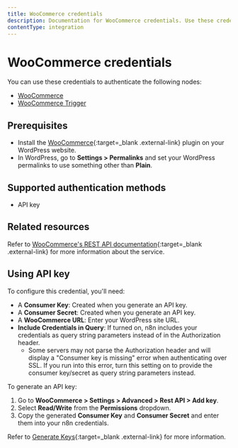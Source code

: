 ```yaml
---
title: WooCommerce credentials
description: Documentation for WooCommerce credentials. Use these credentials to authenticate WooCommerce in n8n, a workflow automation platform.
contentType: integration
---
```


# WooCommerce credentials

You can use these credentials to authenticate the following nodes:

- [WooCommerce](/integrations/builtin/app-nodes/n8n-nodes-base.woocommerce/)
- [WooCommerce Trigger](/integrations/builtin/trigger-nodes/n8n-nodes-base.woocommercetrigger/)

## Prerequisites

- Install the [WooCommerce](https://woocommerce.com/){:target=_blank .external-link} plugin on your WordPress website.
- In WordPress, go to **Settings > Permalinks** and set your WordPress permalinks to use something other than **Plain**.

## Supported authentication methods

- API key

## Related resources

Refer to [WooCommerce's REST API documentation](https://developer.woocommerce.com/docs/getting-started-with-the-woocommerce-rest-api/){:target=_blank .external-link} for more information about the service.

## Using API key

To configure this credential, you'll need:

- A **Consumer Key**: Created when you generate an API key.
- A **Consumer Secret**: Created when you generate an API key.
- A **WooCommerce URL**: Enter your WordPress site URL.
- **Include Credentials in Query**: If turned on, n8n includes your credentials as query string parameters instead of in the Authorization header.
    - Some servers may not parse the Authorization header and will display a "Consumer key is missing" error when authenticating over SSL. If you run into this error, turn this setting on to provide the consumer key/secret as query string parameters instead.

To generate an API key:

1. Go to **WooCommerce > Settings > Advanced > Rest API > Add key**.
2. Select **Read/Write** from the **Permissions** dropdown.
3. Copy the generated **Consumer Key** and **Consumer Secret** and enter them into your n8n credentials.

Refer to [Generate Keys](https://developer.woocommerce.com/docs/getting-started-with-the-woocommerce-rest-api/#3-generate-keys){:target=_blank .external-link} for more information.

